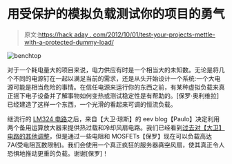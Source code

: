 # 用受保护的模拟负载测试你的项目的勇气

> 原文:[https://hack aday . com/2012/10/01/test-your-projects-mettle-with-a-protected-dummy-load/](https://hackaday.com/2012/10/01/test-your-projects-mettle-with-a-protected-dummy-load/)

![](../Images/0469b256dbe8f6b52a65714beae5f85e.png "benchtop")

对于一个耗电量大的项目来说，电力供应有时是一个相当大的未知数。无论是将几个不同的电源钉在一起以满足当前的需求，还是从头开始设计一个系统:一个大电源可能是相当危险的事情。在信任电源来运行你的东西之前，有某种虚拟负载来真正摇下电子设备并了解事物如何变热或测试稳定性是有帮助的。[保罗·奥利维拉]已经建造了这样一个东西，一个光滑的看起来可调的恒流负载。

继流行的 [LM324 电路](http://hackaday.com/2010/08/06/dummy-loads-and-heat-sinks/)之后，来自【大卫·琼斯】的 eev blog【Paulo】决定利用两个备用运算放大器来提供热过载和冷却风扇电路。我们已经看到[过去对【大卫】电路的其他调整](http://hackaday.com/2012/05/15/constant-current-dummy-load/)，但是通过一些电阻和 MOSFETs【保罗】现在可以负载高达 7A(受电阻瓦数限制)。我们会使用一个真正疯狂的服务器~~真空~~风扇，使其真正令人恐惧地推动更重的负载。谢谢[保罗]！